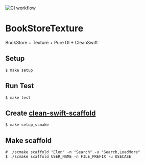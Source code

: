 ![CI workflow](https://github.com/ElonPark/BookStoreTexture/actions/workflows/ci.yml/badge.svg)

# BookStoreTexture
BookStore + Texture + Pure DI + CleanSwift

## Setup
```shell
$ make setup
```

## Run Test
```shell
$ make test
```

## Create [clean-swift-scaffold](https://github.com/Geektree0101/clean-swift-scaffold)
```shell
$ make setup_scmake
```

## Make scaffold
```shell
# ./scmake scaffold "Elon" -n "Search" -u "Search,LoadMore"
$ ./scmake scaffold USER_NAME -n FILE_PREFIX -u USECASE
```